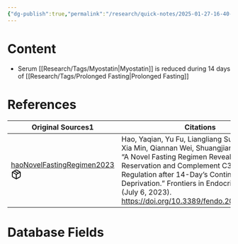 ```yaml
---
{"dg-publish":true,"permalink":"/research/quick-notes/2025-01-27-16-40-57/","updated":"2025-01-28T18:56:07-05:00"}
---
```


# Content
- Serum [[Research/Tags/Myostatin\|Myostatin]] is reduced during 14 days of [[Research/Tags/Prolonged Fasting\|Prolonged Fasting]]
# References
<div><table class="dataview table-view-table"><thead class="table-view-thead"><tr class="table-view-tr-header"><th class="table-view-th"><span>Original Sources</span><span class="dataview small-text">1</span></th><th class="table-view-th"><span>Citations</span></th></tr></thead><tbody class="table-view-tbody"><tr><td><span><a data-tooltip-position="top" aria-label="Research/Evidence Sources/haoNovelFastingRegimen2023.md" data-href="Research/Evidence Sources/haoNovelFastingRegimen2023.md" href="Research/Evidence Sources/haoNovelFastingRegimen2023.md" class="internal-link" target="_blank" rel="noopener nofollow" fileclass-name="Research Links">haoNovelFastingRegimen2023</a><a class="metadata-menu fileclass-icon"><svg xmlns="http://www.w3.org/2000/svg" width="24" height="24" viewBox="0 0 24 24" fill="none" stroke="currentColor" stroke-width="2" stroke-linecap="round" stroke-linejoin="round" class="svg-icon lucide-package"><path d="m7.5 4.27 9 5.15"></path><path d="M21 8a2 2 0 0 0-1-1.73l-7-4a2 2 0 0 0-2 0l-7 4A2 2 0 0 0 3 8v8a2 2 0 0 0 1 1.73l7 4a2 2 0 0 0 2 0l7-4A2 2 0 0 0 21 16Z"></path><path d="m3.3 7 8.7 5 8.7-5"></path><path d="M12 22V12"></path></svg></a></span></td><td><span>Hao, Yaqian, Yu Fu, Liangliang Sun, Yaying Yu, Xia Min, Qiannan Wei, Shuangjian Huang, et al. “A Novel Fasting Regimen Revealed Protein Reservation and Complement C3 Down-Regulation after 14-Day’s Continual Dietary Deprivation.” Frontiers in Endocrinology 14 (July 6, 2023). <a rel="noopener nofollow" class="external-link" href="https://doi.org/10.3389/fendo.2023.1150547" target="_blank">https://doi.org/10.3389/fendo.2023.1150547</a>.</span></td></tr></tbody></table></div>

# Database Fields
